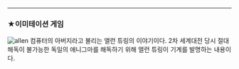 ---
### ★이미테이션 게임
![allen](https://lh3.googleusercontent.com/bb6jvN4zOT3aT-VObJt3h_sSvIMNB_0fl4gX_iR7zVFEFs84FDTsKtb73AcPkexhDvSKhxJgzrqq4sU=w929-h932)
컴퓨터의 아버지라고 불리는 앨런 튜링의 이야기이다. 2차 세계대전 당시 절대 해독이 불가능한 독일의 애니그마를 해독하기 위해 앨런 튜링이 기계를 발명하는 내용이다. 

